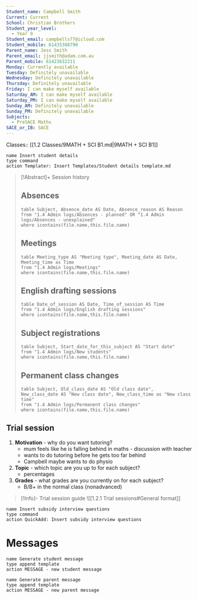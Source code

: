 ```yaml
---
Student_name: Campbell Smith
Current: Current
School: Christian Brothers
Student_year_level:
  - Year 9
Student_email: campbells77@icloud.com
Student_mobile: 61435388790
Parent_name: Jess Smith
Parent_email: jjsmith@adam.com.au
Parent_mobile: 61423632211
Monday: Currently available
Tuesday: Definitely unavailable
Wednesday: Definitely unavailable
Thursday: Definitely unavailable
Friday: I can make myself available
Saturday_AM: I can make myself available
Saturday_PM: I can make myself available
Sunday_AM: Definitely unavailable
Sunday_PM: Definitely unavailable
Subjects:
  - PreSACE Maths
SACE_or_IB: SACE
---
```

Classes:: [[1.2 Classes/9MATH + SCI B1.md|9MATH + SCI B1]]

```button
name Insert student details
type command
action Templater: Insert Templates/Student details template.md
```

> [!Abstract]+ Session history
> ## Absences
> ```dataview
> table Subject, Absence_date AS Date, Absence_reason AS Reason
> from "1.4 Admin logs/Absences - planned" OR "1.4 Admin logs/Absences - unexplained"
> where icontains(file.name,this.file.name)
> ```
> 
> ## Meetings
> ```dataview
> table Meeting_type AS "Meeting type", Meeting_date AS Date, Meeting_time as Time
> from "1.4 Admin logs/Meetings" 
> where icontains(file.name,this.file.name)
> ```
> 
> ## English drafting sessions
> ```dataview
> table Date_of_session AS Date, Time_of_session AS Time
> from "1.4 Admin logs/English drafting sessions"
> where icontains(file.name,this.file.name)
> ```
> 
> ## Subject registrations
> ```dataview
> table Subject, Start_date_for_this_subject AS "Start date"
> from "1.4 Admin logs/New students"
> where icontains(file.name,this.file.name)
> ```
> 
> ## Permanent class changes
> ```dataview
> table Subject, Old_class_date AS "Old class date", New_class_date AS "New class date", New_class_time as "New class time"
> from "1.4 Admin logs/Permanent class changes"
> where icontains(file.name,this.file.name)
> 


## Trial session
1.  **Motivation** - why do you want tutoring?
	- mum feels like he is falling behind in maths - discussion with teacher
	- wants to do tutoring before he gets too far behind
	- Campbell maybe wants to do physio
1.  **Topic** - which topic are you up to for each subject?
	- percentages
2. **Grades** - what grades are you currently on for each subject?
	- B/B+ in the normal class (nonadvanced)


> [!Info]- Trial session guide
![[1.2.1 Trial sessions#General format]]

```button
name Insert subsidy interview questions
type command
action QuickAdd: Insert subsidy interview questions
```



# Messages
```button
name Generate student message
type append template
action MESSAGE - new student message
```



```button
name Generate parent message
type append template
action MESSAGE - new parent message
```

